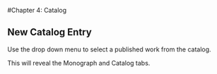 #Chapter 4: Catalog
## New Catalog Entry

Use the drop down menu to select a published work from the catalog.

This will reveal the Monograph and Catalog tabs.